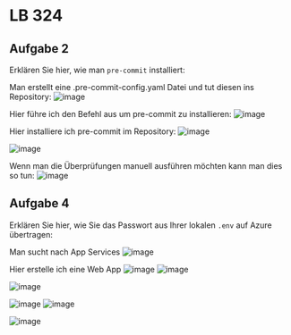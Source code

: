 # LB 324

## Aufgabe 2
Erklären Sie hier, wie man `pre-commit` installiert:

Man erstellt eine .pre-commit-config.yaml Datei und tut diesen ins Repository:
![image](https://github.com/DonFerrari/BelluscioValentinoLB-324/assets/89085663/f583dd70-5182-47ec-80f9-95e37b659fc6)

Hier führe ich den Befehl aus um pre-commit zu installieren:
![image](https://github.com/DonFerrari/BelluscioValentinoLB-324/assets/89085663/5611216c-1a78-468d-95f0-c32d21b69aba)

Hier installiere ich pre-commit im Repository:
![image](https://github.com/DonFerrari/BelluscioValentinoLB-324/assets/89085663/bf9b1e52-ff63-4891-a27c-ee6a434b4c0b)

![image](https://github.com/DonFerrari/BelluscioValentinoLB-324/assets/89085663/9d5e3a05-9468-41cd-95ba-3c5af3ea5765)

Wenn man die Überprüfungen manuell ausführen möchten kann man dies so tun:
![image](https://github.com/DonFerrari/BelluscioValentinoLB-324/assets/89085663/ea94ebaa-5193-4169-a5d8-104180132e0b)

## Aufgabe 4
Erklären Sie hier, wie Sie das Passwort aus Ihrer lokalen `.env` auf Azure übertragen:

Man sucht nach App Services 
![image](https://github.com/DonFerrari/BelluscioValentinoLB-324/assets/89085663/9569d41a-5eee-4e79-8908-67fb2d0f5e02)

Hier erstelle ich eine Web App
![image](https://github.com/DonFerrari/BelluscioValentinoLB-324/assets/89085663/e975aa52-5da0-4974-8803-8f281268c26f)
![image](https://github.com/DonFerrari/BelluscioValentinoLB-324/assets/89085663/a0b9184e-8bda-424a-91db-f4b5418d0e41)

![image](https://github.com/DonFerrari/BelluscioValentinoLB-324/assets/89085663/3cd0dab1-bb90-4cfe-b366-c7a573288b55)

![image](https://github.com/DonFerrari/BelluscioValentinoLB-324/assets/89085663/04d53cee-b772-4f98-9e36-58674b3e0304)
![image](https://github.com/DonFerrari/BelluscioValentinoLB-324/assets/89085663/a695b1e7-e7a4-48e5-9ffe-837eb15b459f)

![image](https://github.com/DonFerrari/BelluscioValentinoLB-324/assets/89085663/1646fd66-dc3c-4e70-98d0-d79f40f0c804)


